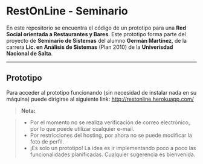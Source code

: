 RestOnLine - Seminario
===================

En este repositorio se encuentra el código de un prototipo para una **Red Social orientada a Restaurantes y Bares**. Este prototipo forma parte del proyecto de **Seminario de Sistemas** del alumno **Germán Martínez**, de la carrera **Lic. en Análisis de Sistemas** (Plan 2010) de la **Univerisdad Nacional de Salta**.

----------


Prototipo
-------------

Para acceder al prototipo funcionando (sin necesidad de instalar nada en su máquina) puede dirigirse al siguiente link: http://restonline.herokuapp.com/

> **Nota:**

> - Por el momento no se realiza verificación de correo electrónico, por lo que puede utilizar cualquier e-mail.
> - Por restricciones del hosting, por ahora no se puede  modificar la foto de perfil.
> - ¡Es solo un prototipo! La idea es ir implementando poco a poco las funcionalidades planificadas. Cualquier sugerencia es bienvenida.

